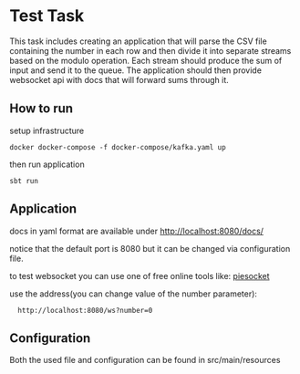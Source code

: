 # Test Task

This task includes creating an application that will parse the CSV file containing
the number in each row and then divide it into separate streams based on the modulo operation. Each
stream should produce the sum of input and send it to the queue. The application should then
provide websocket api with docs that will forward sums through it.

## How to run 

setup infrastructure 
```shell
docker docker-compose -f docker-compose/kafka.yaml up
```
then run application
```shell
sbt run
```

## Application 

docs in yaml format are available under [http://localhost:8080/docs/](http://localhost:8080/docs/)

notice that the default port is 8080 but it can be changed via configuration file.

to test websocket you can use one of free online tools like:
[piesocket](https://www.piesocket.com/websocket-tester)

use the address(you can change value of the number parameter): 

```shell
  http://localhost:8080/ws?number=0
```

## Configuration 

Both the used file and configuration can be found in src/main/resources